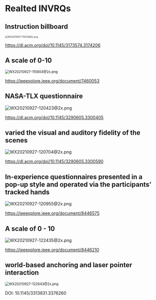 # Realted INVRQs

## Instruction billboard

<img src="https://i.loli.net/2021/09/27/iZmVk2OD8g3GLnb.png" alt="WX20210927-115330@2x.png" style="zoom:50%;" />

https://dl.acm.org/doi/10.1145/3173574.3174206

## A scale of 0-10

<img src="https://i.loli.net/2021/09/27/kfWzPwAJLV6YBQD.png" alt="WX20210927-115804@2x.png" style="zoom:80%;" />

https://ieeexplore.ieee.org/document/7460053

## NASA-TLX questionnaire

![WX20210927-120423@2x.png](https://i.loli.net/2021/09/27/tgKl4WCBpzHkbsd.png)

https://dl.acm.org/doi/10.1145/3290605.3300405

## varied the visual and auditory fidelity of the scenes

![WX20210927-120704@2x.png](https://i.loli.net/2021/09/27/WJIVgenQDa6PiKY.png)

https://dl.acm.org/doi/10.1145/3290605.3300590

## In-experience questionnaires presented in a pop-up style and operated via the participants’ tracked hands

![WX20210927-120955@2x.png](https://i.loli.net/2021/09/27/cNrWXMPJ4TuSjzq.png)

https://ieeexplore.ieee.org/document/8446575

## A scale of 0 - 10

![WX20210927-122435@2x.png](https://i.loli.net/2021/09/27/TP3jOEiKLA8GBoH.png)

https://ieeexplore.ieee.org/document/8446210

## world-based anchoring and laser pointer interaction

<img src="https://i.loli.net/2021/09/27/LeKWzYpQ3HwEtoq.png" alt="WX20210927-122643@2x.png" style="zoom:80%;" />

DOI: 10.1145/3313831.3376260

